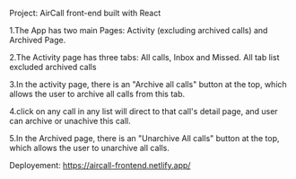 Project: AirCall front-end built with React

1.The App has two main Pages: Activity (excluding archived calls) and Archived Page.

2.The Activity page has three tabs: All calls, Inbox and Missed. All tab list excluded archived calls

3.In the activity page, there is an "Archive all calls" button at the top, which allows the user to archive all calls from this tab.

4.click on any call in any list will direct to that call's detail page, and user can archive or unachive this call.

5.In the Archived page, there is an "Unarchive All calls" button at the top, which allows the user to unarchive all calls.


Deployement: https://aircall-frontend.netlify.app/
 
 
